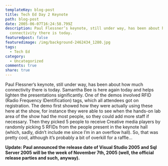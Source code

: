 ```yaml
---
templateKey: blog-post
title: Tech Ed Day 2 Keynote
path: blog-post
date: 2005-06-07T16:24:58.799Z
description: Paul Flessner’s keynote, still under way, has been about how much
  connectivity there is today.
featuredpost: false
featuredimage: /img/background-2462434_1280.jpg
tags:
  - Tech Ed
category:
  - Uncategorized
comments: true
share: true
---
```

<!--StartFragment-->

Paul Flessner’s keynote, still under way, has been about how much connectivity there is today. Samantha Bee is here again today and helps lighten the presentations significantly. One of the demos involved RFID (Radio Frequency IDentification) tags, which all attendees got on registration. The demo first showed how they were actually using these here at the show, for instance they were able to see when the hands-on lab area of the show had the most people, so they could add more staff if necessary. Then they picked 5 people to receive Creative media players by randomly picking 5 RFIDs from the people present in the keynote hall (which, sadly, didn’t include me since I’m in an overflow hall). So, that was pretty cool, although it’s probably a bit of overkill for a raffle…

**Update: Paul announced the release date of Visual Studio 2005 and Sql Server 2005 will be the week of November 7th, 2005 (well, the official release parties and such, anyway).**

<!--EndFragment-->